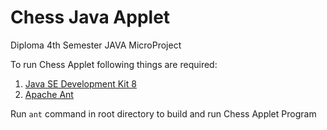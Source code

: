 # Chess Java Applet
Diploma 4th Semester JAVA MicroProject

To run Chess Applet following things are required:
1. [Java SE Development Kit 8](https://www.oracle.com/in/java/technologies/javase/javase-jdk8-downloads.html)
2. [Apache Ant](https://ant.apache.org/bindownload.cgi)    

Run `ant` command in root directory to build and run Chess Applet Program
